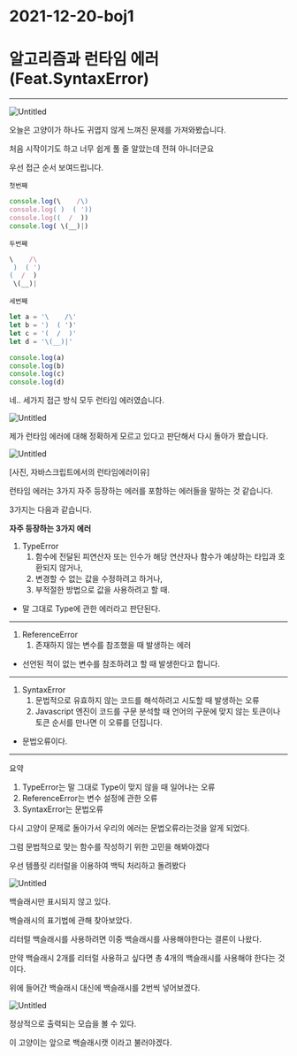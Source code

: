 # 2021-12-20-boj1

# 알고리즘과 런타임 에러 (Feat.SyntaxError)

---

![Untitled](2021-12-20-boj1%20050a55b1d17d4f4da43d6f431603c6aa/Untitled.png)

오늘은 고양이가 하나도 귀엽지 않게 느껴진 문제를 가져와봤습니다.

처음 시작이기도 하고 너무 쉽게 풀 줄 알았는데 전혀 아니더군요

우선 접근 순서 보여드립니다.

`첫번째`

```jsx
console.log(\    /\)
console.log( )  ( '))
console.log((  /  ))
console.log( \(__)|)
```

`두번째`

```jsx
\    /\
 )  ( ')
(  /  )
 \(__)|
```

`세번째`

```jsx
let a = '\    /\'
let b = ')  ( ')'
let c = '(  /  )'
let d = '\(__)|'

console.log(a)
console.log(b)
console.log(c)
console.log(d)
```

네.. 세가지 접근 방식 모두 런타임 에러였습니다.

![Untitled](2021-12-20-boj1%20050a55b1d17d4f4da43d6f431603c6aa/Untitled%201.png)

제가 런타임 에러에 대해 정확하게 모르고 있다고 판단해서 다시 돌아가 봤습니다.

![Untitled](2021-12-20-boj1%20050a55b1d17d4f4da43d6f431603c6aa/Untitled%202.png)

[사진, 자바스크립트에서의 런타임에러이유]

런타임 에러는 3가지 자주 등장하는 에러를 포함하는 에러들을 말하는 것 같습니다.

3가지는 다음과 같습니다.

**자주 등장하는 3가지 에러**

1. TypeError
    1. 함수에 전달된 피연산자 또는 인수가 해당 연산자나 함수가 예상하는 타입과 호환되지 않거나,
    2. 변경할 수 없는 값을 수정하려고 하거나,
    3. 부적절한 방법으로 값을 사용하려고 할 때.
- 말 그대로 Type에 관한 에러라고 판단된다.

---

1. ReferenceError
    1. 존재하지 않는 변수를 참조했을 때 발생하는 에러
- 선언된 적이 없는 변수를 참조하려고 할 때 발생한다고 합니다.

---

1. SyntaxError
    1. 문법적으로 유효하지 않는 코드를 해석하려고 시도할 때 발생하는 오류
    2. Javascript 엔진이 코드를 구문 분석할 때 언어의 구문에 맞지 않는 토큰이나 토큰 순서를 만나면 이 오류를 던집니다.
- 문법오류이다.

---

요약

1. TypeError는 말 그대로 Type이 맞지 않을 때 일어나는 오류
2. ReferenceError는 변수 설정에 관한 오류
3. SyntaxError는 문법오류

다시 고양이 문제로 돌아가서 우리의 에러는 문법오류라는것을 알게 되었다.

그럼 문법적으로 맞는 함수를 작성하기 위한 고민을 해봐야겠다

우선 템플릿 리터럴을 이용하여 백틱 처리하고 돌려봤다

![Untitled](2021-12-20-boj1%20050a55b1d17d4f4da43d6f431603c6aa/Untitled%203.png)

백슬래시만 표시되지 않고 있다.

백슬래시의 표기법에 관해 찾아보았다.

리터럴 백슬래시를 사용하려면 이중 백슬래시를 사용해야한다는 결론이 나왔다.

만약 백슬래시 2개를 리터럴 사용하고 싶다면 총 4개의 백슬래시를 사용해야 한다는 것이다.

위에 들어간 백슬래시 대신에 백슬래시를 2번씩 넣어보겠다.

![Untitled](2021-12-20-boj1%20050a55b1d17d4f4da43d6f431603c6aa/Untitled%204.png)

정상적으로 출력되는 모습을 볼 수 있다.

이 고양이는 앞으로 백슬래시캣 이라고 불러야겠다.